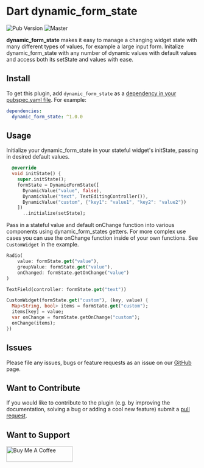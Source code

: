 # Dart dynamic_form_state

![Pub Version](https://img.shields.io/pub/v/dynamic_form_state)
![Master](https://github.com/anovis/dynamic_form_state/workflows/Dart%20CI/badge.svg?branch=main)

**dynamic_form_state** makes it easy to manage a changing widget state with many different types of values, for example a large input form. Initalize dynamic_form_state with
any number of dynamic values with default values and access both its setState and values with ease.

## Install

To get this plugin, add `dynamic_form_state` as a [dependency in your pubspec.yaml file](https://flutter.io/platform-plugins/). For example:

```yaml
dependencies:
  dynamic_form_state: ^1.0.0
```

## Usage

Initialize your dynamic_form_state in your stateful widget's initState, passing in desired default values. 

```dart
  @override
  void initState() {
    super.initState();
    formState = DynamicFormState([
      DynamicValue("value", false),
      DynamicValue("text", TextEditingController()),
      DynamicValue("custom", {"key1": "value1", "key2": "value2"})
    ])
      ..initialize(setState);
```

Pass in a stateful value and default onChange function into various components using dynamic_form_states getters. For more complex use cases you can 
use the onChange function inside of your own functions. See `CustomWidget` in the example. 

```dart
Radio(
    value: formState.get("value"),
    groupValue: formState.get("value"),
    onChanged: formState.getOnChange("value")
)

TextField(controller: formState.get("text"))

CustomWidget(formState.get("custom"), (key, value) {
  Map<String, bool> items = formState.get("custom");
  items[key] = value;
  var onChange = formState.getOnChange("custom");
  onChange(items);
})
```



## Issues

Please file any issues, bugs or feature requests as an issue on our [GitHub](https://github.com/anovis/dynamic_form_state/issues) page. 

## Want to Contribute

If you would like to contribute to the plugin (e.g. by improving the documentation, solving a bug or adding a cool new feature) submit a [pull request](https://github.com/anovis/dynamic_form_state/pulls).

## Want to Support

<!-- markdownlint-disable MD033 -->
<a href="https://www.buymeacoffee.com/austennovis" target="_blank"><img src="https://cdn.buymeacoffee.com/buttons/default-blue.png" alt="Buy Me A Coffee" height="41" width="174"></a>
<!-- markdownlint-disable MD033 -->
